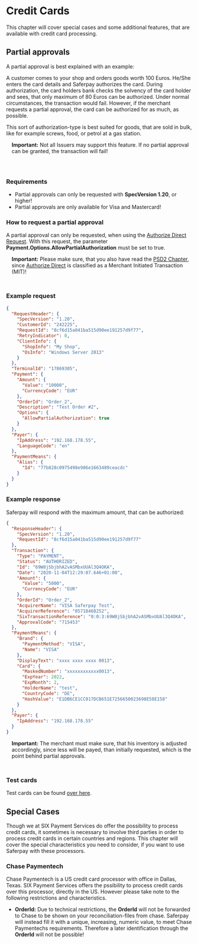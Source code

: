 # Credit Cards

This chapter will cover special cases and some additional features, that are available with credit card processing.

## <a name="cc-pappoval"></a> Partial approvals

A partial approval is best explained with an example:

A customer comes to your shop and orders goods worth 100 Euros.
He/She enters the card details and Saferpay authorizes the card. During authorization, the card holders bank checks the solvency of the card holder and sees, that only maximum of 80 Euros can be authorized. Under normal circumstances, the transaction would fail. However, if the merchant requests a partial approval, the card can be authorized for as much, as possible.

This sort of authorization-type is best suited for goods, that are sold in bulk, like for example screws, food, or petrol at a gas station.
<div class="warning" style="min-height: 75px;">
  <span class="glyphicon glyphicon-exclamation-sign" style="color: rgb(240, 169, 43);font-size: 55px;float: left;height: 75px;margin-right: 15px;margin-top: 0px;"></span>
  <p>
    <strong>Important:</strong> Not all Issuers may support this feature. If no partial approval can be granted, the transaction will fail!
  </p>
</div>

### Requirements

+ Partial approvals can only be requested with **SpecVersion 1.20**, or higher!
+ Partial approvals are only available for Visa and Mastercard!

### How to request a partial approval

A partial approval can only be requested, when using the <a href="https://saferpay.github.io/jsonapi/#Payment_v1_Transaction_AuthorizeDirect">Authorize Direct Request</a>. With this request, the parameter **Payment.Options.AllowPartialAuthorization** must be set to true.

<div class="warning" style="min-height: 75px;">
  <span class="glyphicon glyphicon-exclamation-sign" style="color: rgb(240, 169, 43);font-size: 55px;float: left;height: 75px;margin-right: 15px;margin-top: 0px;"></span>
  <p>
    <strong>Important:</strong> Please make sure, that you also have read the <a href="psd2.html">PSD2 Chapter</a>, since <a href="https://saferpay.github.io/jsonapi/#Payment_v1_Transaction_AuthorizeDirect">Authorize Direct</a> is classified as a Merchant Initiated Transaction (MIT)!
  </p>
</div>

### Example request
```json
{
  "RequestHeader": {
    "SpecVersion": "1.20",
    "CustomerId": "242225",
    "RequestId": "8cf6d15a041ba515d90ee191257d9f77",
    "RetryIndicator": 0,
    "ClientInfo": {
      "ShopInfo": "My Shop",
      "OsInfo": "Windows Server 2013"
    }
  },
  "TerminalId": "17869305",
  "Payment": {
    "Amount": {
      "Value": "10000",
      "CurrencyCode": "EUR"
    },
    "OrderId": "Order_2",
    "Description": "Test Order #2",
    "Options": {
      "AllowPartialAuthorization": true
    }
  },
  "Payer": {
    "IpAddress": "192.168.178.55",
    "LanguageCode": "en"
  },
  "PaymentMeans": {
    "Alias": {
      "Id": "77b828c0975498e986e1663489ceacdc"
    }
  }
}
```
### Example response
Saferpay will respond with the maximum amount, that can be authorized:

```json
{
  "ResponseHeader": {
    "SpecVersion": "1.20",
    "RequestId": "8cf6d15a041ba515d90ee191257d9f77"
  },
  "Transaction": {
    "Type": "PAYMENT",
    "Status": "AUTHORIZED",
    "Id": "69W8jSbjbhA2vASMbxUUAl3Q4OKA",
    "Date": "2020-11-04T12:29:07.646+01:00",
    "Amount": {
      "Value": "5000",
      "CurrencyCode": "EUR"
    },
    "OrderId": "Order_2",
    "AcquirerName": "VISA Saferpay Test",
    "AcquirerReference": "05718468252",
    "SixTransactionReference": "0:0:3:69W8jSbjbhA2vASMbxUUAl3Q4OKA",
    "ApprovalCode": "715453"
  },
  "PaymentMeans": {
    "Brand": {
      "PaymentMethod": "VISA",
      "Name": "VISA"
    },
    "DisplayText": "xxxx xxxx xxxx 0013",
    "Card": {
      "MaskedNumber": "xxxxxxxxxxxx0013",
      "ExpYear": 2022,
      "ExpMonth": 2,
      "HolderName": "test",
      "CountryCode": "DE",
      "HashValue": "E1DB6CE1CC017DCB651E7256650023698E58E158"
    }
  },
  "Payer": {
    "IpAddress": "192.168.178.55"
  }
}
```

<div class="warning" style="min-height: 75px;">
  <span class="glyphicon glyphicon-exclamation-sign" style="color: rgb(240, 169, 43);font-size: 55px;float: left;height: 75px;margin-right: 15px;margin-top: 0px;"></span>
  <p>
    <strong>Important:</strong> The merchant must make sure, that his inventory is adjusted accordingly, since less will be payed, than initially requested, which is the point behind partial approvals.
  </p>
</div>

### Test cards

Test cards can be found <a href="paymentmeans.html">over here</a>.


## <a name="cc-scase"></a> Special Cases

Though we at SIX Payment Services do offer the possibility to process credit cards, it sometimes is necessary to involve third parties in order to process credit cards in certain countries and regions.
This chapter will cover the special characteristics you need to consider, if you want to use Saferpay with these processors.

### Chase Paymentech

Chase Paymentech is a US credit card processor with office in Dallas, Texas.
SIX Payment Services offers the pssibility to process credit cards over this processor, directly in the US.
However please take note to the following restrictions and characteristics.

+ **OrderId:** Due to technical restrictions, the **OrderId** will not be forwarded to Chase to be shown on your reconciliation-files from chase. Saferpay will instead fill it with a unique, increasing, numeric value, to meet Chase Paymentechs requirements. Therefore a later identification through the **OrderId** will not be possible!
